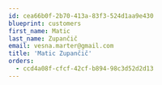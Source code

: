 ```yaml
---
id: cea66b0f-2b70-413a-83f3-524d1aa9e430
blueprint: customers
first_name: Matic
last_name: Zupančič
email: vesna.marter@gmail.com
title: 'Matic Zupančič'
orders:
  - ccd4a08f-cfcf-42cf-b894-98c3d52d2d13
---
```

